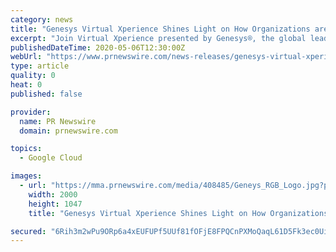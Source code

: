 ```yaml
---
category: news
title: "Genesys Virtual Xperience Shines Light on How Organizations are Successfully Overcoming Uncertainty by Leveraging the Cloud and AI"
excerpt: "Join Virtual Xperience presented by Genesys®, the global leader in cloud customer experience and contact center solutions. The live"
publishedDateTime: 2020-05-06T12:30:00Z
webUrl: "https://www.prnewswire.com/news-releases/genesys-virtual-xperience-shines-light-on-how-organizations-are-successfully-overcoming-uncertainty-by-leveraging-the-cloud-and-ai-301053631.html"
type: article
quality: 0
heat: 0
published: false

provider:
  name: PR Newswire
  domain: prnewswire.com

topics:
  - Google Cloud

images:
  - url: "https://mma.prnewswire.com/media/408485/Geneys_RGB_Logo.jpg?p=facebook"
    width: 2000
    height: 1047
    title: "Genesys Virtual Xperience Shines Light on How Organizations are Successfully Overcoming Uncertainty by Leveraging the Cloud and AI"

secured: "6Rih3m2wPu9ORp6a4xEUFUPf5UUf81fOFjE8FPQCnPXMoQaqL61D5Fk3ec0UiO4JkTc1p827qKcyy7ZA25aZ1/samrAfX4vxLOjVEFKI9NKf9iMAu0I/15XEGrFCCi67ptlCZXYLVNwYJETs3PqEkOKGQYS4DQkd7CZesTBa27VHYRSi++q8lhIVbuVkepzGUcdF7iSqPJ92IzsTObEQnacj7VdmmLySvKLh0JHaDtFEz2IK827Q83Qrxc240ptVPrcJ/Dr/9OX0m4Yk55lmWK+Nv7NbaE57nnKgBHmC+SHy95m0vzhSprEmHXtBTaE4;Kg+dAUKvI6Xz22tbt6DJYw=="
---
```


